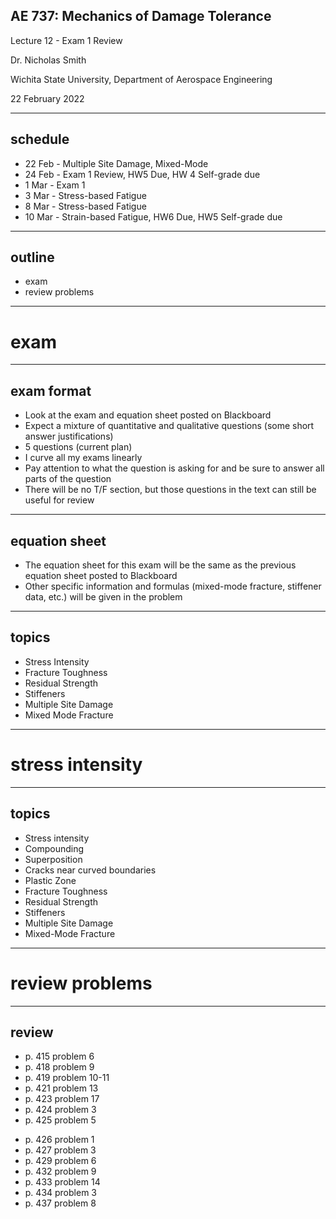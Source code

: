 ## AE 737: Mechanics of Damage Tolerance
Lecture 12 - Exam 1 Review

Dr. Nicholas Smith

Wichita State University, Department of Aerospace Engineering

22 February 2022

----
## schedule

- 22 Feb - Multiple Site Damage, Mixed-Mode
- 24 Feb - Exam 1 Review, HW5 Due, HW 4 Self-grade due 
- 1 Mar - Exam 1 
- 3 Mar - Stress-based Fatigue
- 8 Mar - Stress-based Fatigue 
- 10 Mar - Strain-based Fatigue, HW6 Due, HW5 Self-grade due

----
## outline

<!-- TOC START min:1 max:1 link:false update:true -->
- exam
- review problems
<!-- TOC END -->

---
# exam

----
## exam format

-   Look at the exam and equation sheet posted on Blackboard
-   Expect a mixture of quantitative and qualitative questions (some short answer justifications)
-   5 questions (current plan)
-   I curve all my exams linearly
-   Pay attention to what the question is asking for and be sure to answer all parts of the question
-   There will be no T/F section, but those questions in the text can still be useful for review

----
## equation sheet

-   The equation sheet for this exam will be the same as the previous equation sheet posted to Blackboard
-   Other specific information and formulas (mixed-mode fracture, stiffener data, etc.) will be given in the problem

----
## topics

-   Stress Intensity
-   Fracture Toughness
-   Residual Strength
-   Stiffeners
-   Multiple Site Damage
-   Mixed Mode Fracture

---
# stress intensity

----
## topics

-   Stress intensity
-   Compounding
-   Superposition
-   Cracks near curved boundaries
-   Plastic Zone
-   Fracture Toughness
-   Residual Strength
-   Stiffeners
-   Multiple Site Damage
-   Mixed-Mode Fracture

---
# review problems

----
## review

<div class="left">

- p. 415 problem 6
- p. 418 problem 9
- p. 419 problem 10-11
- p. 421 problem 13
- p. 423 problem 17
- p. 424 problem 3
- p. 425 problem 5

</div>

<div class="right">

-   p. 426 problem 1
-   p. 427 problem 3
-   p. 429 problem 6
-   p. 432 problem 9
-   p. 433 problem 14
-   p. 434 problem 3
-   p. 437 problem 8

</div>

